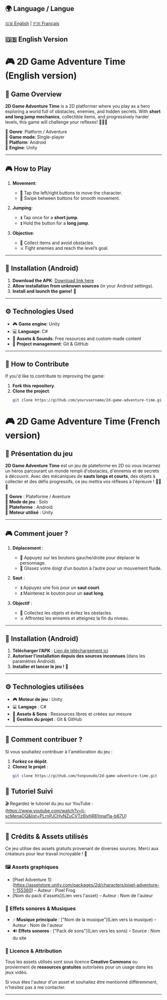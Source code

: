 ## 🌍 Language / Langue

[🇬🇧 English](#english) | [🇫🇷 Français](#francais)

## <a name="english"></a>🇬🇧 English Version

# 🎮 2D Game Adventure Time (English version)

## 📖 Game Overview
**2D Game Adventure Time** is a 2D platformer where you play as a hero exploring a world full of obstacles, enemies, and hidden secrets. With **short and long jump mechanics**, collectible items, and progressively harder levels, this game will challenge your reflexes! 🏃‍♂️💨

🔹 **Genre**: Platform / Adventure  
🔹 **Game mode**: Single-player  
🔹 **Platform**: Android  
🔹 **Engine**: Unity  

---

## 🎮 **How to Play**
1. **Movement**:
   - 🔹 Tap the left/right buttons to move the character.
   - 🔹 Swipe between buttons for smooth movement.

2. **Jumping**:
   - ⏫ Tap once for a **short jump**.
   - ⏫ Hold the button for a **long jump**.

3. **Objective**:
   - 💎 Collect items and avoid obstacles.
   - ⚔️ Fight enemies and reach the level’s goal.

---

## 📲 **Installation (Android)**
1. **Download the APK**: [Download link here]()
2. **Allow installation from unknown sources** (in your Android settings).
3. **Install and launch the game!** 🚀

---

## ⚙️ **Technologies Used**
- 🎮 **Game engine**: Unity  
- 💻 **Language**: C#  
- 🎵 **Assets & Sounds**: Free resources and custom-made content  
- 📂 **Project management**: Git & GitHub  

---

## 🚀 **How to Contribute**
If you'd like to contribute to improving the game:
1. **Fork this repository**.
2. **Clone the project**:  
   ```sh
   git clone https://github.com/yourusername/2d-game-adventure-time.git

# 🎮 2D Game Adventure Time (French version)

## 📖 Présentation du jeu
**2D Game Adventure Time** est un jeu de plateforme en 2D où vous incarnez un héros parcourant un monde rempli d'obstacles, d'ennemis et de secrets à découvrir. Avec des mécaniques de **sauts longs et courts**, des objets à collecter et des défis progressifs, ce jeu mettra vos réflexes à l'épreuve ! 🏃‍♂️💨

🔹 **Genre** : Plateforme / Aventure  
🔹 **Mode de jeu** : Solo  
🔹 **Plateforme** : Android  
🔹 **Moteur utilisé** : Unity  

---

## 🎮 **Comment jouer ?**
1. **Déplacement** :
   - 🔹 Appuyez sur les boutons gauche/droite pour déplacer le personnage.
   - 🔹 Glissez votre doigt d’un bouton à l’autre pour un mouvement fluide.

2. **Saut** :
   - ⏫ Appuyez une fois pour un **saut court**.
   - ⏫ Maintenez le bouton pour un **saut long**.

3. **Objectif** :
   - 💎 Collectez les objets et évitez les obstacles.
   - ⚔️ Affrontez les ennemis et atteignez la fin du niveau.

---

## 📲 **Installation (Android)**
1. **Télécharger l’APK** : [Lien de téléchargement ici]()
2. **Autoriser l'installation depuis des sources inconnues** (dans les paramètres Android).
3. **Installer et lancer le jeu !** 🚀

---

## ⚙️ **Technologies utilisées**
- 🎮 **Moteur de jeu** : Unity
- 💻 **Langage** : C#  
- 🎵 **Assets & Sons** : Ressources libres et créées sur mesure  
- 📂 **Gestion du projet** : Git & GitHub  

---

## 🚀 **Comment contribuer ?**
Si vous souhaitez contribuer à l'amélioration du jeu :
1. **Forkez ce dépôt**.
2. **Clonez le projet** :  
   ```sh
   git clone https://github.com/tonpseudo/2d-game-adventure-time.git
## 🎥 Tutoriel Suivi
🎬 Regardez le tutoriel du jeu sur YouTube :  
(https://www.youtube.com/watch?v=Ii-scMenaOQ&list=PLrnPJCHvNZuCVTz6lvhR81nnaf1a-b67U)

---

## 🎨 Crédits & Assets utilisés
Ce jeu utilise des assets gratuits provenant de diverses sources. Merci aux créateurs pour leur travail incroyable ! 🙌  

### **🖼️ Assets graphiques**
- [Pixel Adventure 1]:(https://assetstore.unity.com/packages/2d/characters/pixel-adventure-1-155360) – Auteur : Pixel Frog
- [Nom du pack d'assets](Lien vers l'asset) – Auteur : Nom de l'auteur

### **🎵 Effets sonores & Musiques**
- 🎶 **Musique principale** : ["Nom de la musique"](Lien vers la musique) – Auteur : Nom de l'auteur  
- 🔊 **Effets sonores** : ["Pack de sons"](Lien vers les sons) – Source : Nom du site  

### **📜 Licence & Attribution**
Tous les assets utilisés sont sous licence **Creative Commons** ou proviennent de **ressources gratuites** autorisées pour un usage dans les jeux vidéo.  

Si vous êtes l'auteur d'un asset et souhaitez être mentionné différemment, n'hésitez pas à me contacter.  

---



